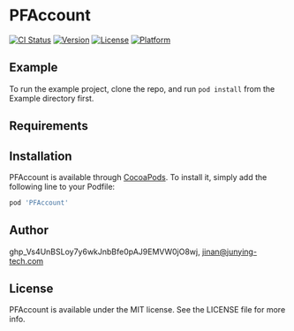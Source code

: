 # PFAccount

[![CI Status](https://img.shields.io/travis/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/PFAccount.svg?style=flat)](https://travis-ci.org/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/PFAccount)
[![Version](https://img.shields.io/cocoapods/v/PFAccount.svg?style=flat)](https://cocoapods.org/pods/PFAccount)
[![License](https://img.shields.io/cocoapods/l/PFAccount.svg?style=flat)](https://cocoapods.org/pods/PFAccount)
[![Platform](https://img.shields.io/cocoapods/p/PFAccount.svg?style=flat)](https://cocoapods.org/pods/PFAccount)

## Example

To run the example project, clone the repo, and run `pod install` from the Example directory first.

## Requirements

## Installation

PFAccount is available through [CocoaPods](https://cocoapods.org). To install
it, simply add the following line to your Podfile:

```ruby
pod 'PFAccount'
```

## Author

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, jinan@junying-tech.com

## License

PFAccount is available under the MIT license. See the LICENSE file for more info.

